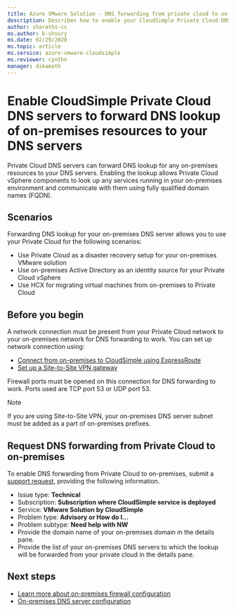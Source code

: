 ```yaml
--- 
title: Azure VMware Solution - DNS forwarding from private cloud to on-premises
description: Describes how to enable your CloudSimple Private Cloud DNS server to forward lookup of on-premises resources
author: sharaths-cs
ms.author: b-shsury 
ms.date: 02/29/2020 
ms.topic: article 
ms.service: azure-vmware-cloudsimple 
ms.reviewer: cynthn 
manager: dikamath 
---
```


# Enable CloudSimple Private Cloud DNS servers to forward DNS lookup of on-premises resources to your DNS servers

Private Cloud DNS servers can forward DNS lookup for any on-premises resources to your DNS servers.  Enabling the lookup allows Private Cloud vSphere components to look up any services running in your on-premises environment and communicate with them using fully qualified domain names (FQDN).

## Scenarios 

Forwarding DNS lookup for your on-premises DNS server allows you to use your Private Cloud for the following scenarios:

* Use Private Cloud as a disaster recovery setup for your on-premises VMware solution
* Use on-premises Active Directory as an identity source for your Private Cloud vSphere
* Use HCX for migrating virtual machines from on-premises to Private Cloud

## Before you begin

A network connection must be present from your Private Cloud network to your on-premises network for DNS forwarding to work.  You can set up network connection using:

* [Connect from on-premises to CloudSimple using ExpressRoute](on-premises-connection.md)
* [Set up a Site-to-Site VPN gateway](https://docs.microsoft.com/azure/vmware-cloudsimple/vpn-gateway#set-up-a-site-to-site-vpn-gateway)

Firewall ports must be opened on this connection for DNS forwarding to work.  Ports used are TCP port 53 or UDP port 53.

> [!NOTE]
> If you are using Site-to-Site VPN, your on-premises DNS server subnet must be added as a part of on-premises prefixes.

## Request DNS forwarding from Private Cloud to on-premises

To enable DNS forwarding from Private Cloud to on-premises, submit a [support request](https://portal.azure.com/#blade/Microsoft_Azure_Support/HelpAndSupportBlade/newsupportrequest), providing the following information.

* Issue type: **Technical**
* Subscription: **Subscription where CloudSimple service is deployed**
* Service: **VMware Solution by CloudSimple**
* Problem type: **Advisory or How do I...**
* Problem subtype: **Need help with NW**
* Provide the domain name of your on-premises domain in the details pane.
* Provide the list of your on-premises DNS servers to which the lookup will be forwarded from your private cloud in the details pane.

## Next steps

* [Learn more about on-premises firewall configuration](on-premises-firewall-configuration.md)
* [On-premises DNS server configuration](on-premises-dns-setup.md)
